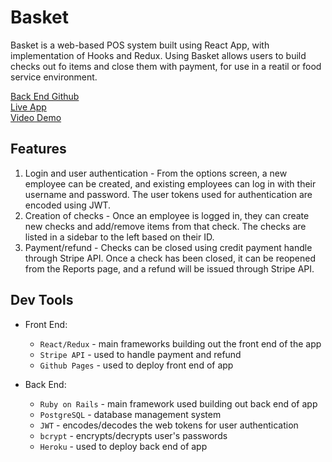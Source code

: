 # Basket

Basket is a web-based POS system built using React App, with implementation of Hooks and Redux. Using Basket allows users to build checks out fo items and close them with payment, for use in a reatil or food service environment.

[Back End Github](https://github.com/tdonovan79/basket_back_end)<br/>
[Live App](https://tdonovan79.github.io/basket_front_end/)<br/>
[Video Demo](https://www.youtube.com/watch?v=jhEDriz6Y_k&feature=youtu.be)

## Features
  1. Login and user authentication - From the options screen, a new employee can be created, and existing employees can log in with their username and password. The user tokens used for authentication are encoded using JWT.
  2. Creation of checks - Once an employee is logged in, they can create new checks and add/remove items from that check. The checks are listed in a sidebar to the left based on their ID.
  3. Payment/refund - Checks can be closed using credit payment handle through Stripe API. Once a check has been closed, it can be reopened from the Reports page, and a refund will be issued through Stripe API.

## Dev Tools
- Front End:
  - `React/Redux` - main frameworks building out the front end of the app
  - `Stripe API` - used to handle payment and refund
  - `Github Pages` - used to deploy front end of app

- Back End:
  - `Ruby on Rails` - main framework used building out back end of app
  - `PostgreSQL` - database management system 
  - `JWT` - encodes/decodes the web tokens for user authentication
  - `bcrypt` - encrypts/decrypts user's passwords
  - `Heroku` - used to deploy back end of app
